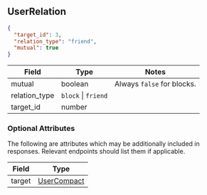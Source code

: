 ## UserRelation
```json
{
  "target_id": 3,
  "relation_type": "friend",
  "mutual": true
}
```

Field         | Type                | Notes
--------------|---------------------|------------
mutual        | boolean             | Always `false` for blocks.
relation_type | `block` \| `friend` | |
target_id     | number              | |

### Optional Attributes

The following are attributes which may be additionally included in responses. Relevant endpoints should list them if applicable.

Field  | Type
-------|-----
target | [UserCompact](#usercompact)
